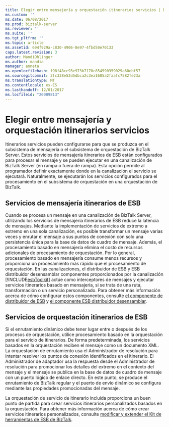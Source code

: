 ```yaml
---
title: Elegir entre mensajería y orquestación itinerarios servicios | Documentos de Microsoft
ms.custom: ''
ms.date: 06/08/2017
ms.prod: biztalk-server
ms.reviewer: ''
ms.suite: ''
ms.tgt_pltfrm: ''
ms.topic: article
ms.assetid: 694f929a-c830-4906-8e97-4fbd50e70133
caps.latest.revision: 3
author: MandiOhlinger
ms.author: mandia
manager: anneta
ms.openlocfilehash: f98f48cc93e973b7170c854590359029a60ebf57
ms.sourcegitcommit: 3fc338e52d5dbca2c3ea1685a2faafc7582fe23a
ms.translationtype: MT
ms.contentlocale: es-ES
ms.lasthandoff: 12/01/2017
ms.locfileid: "26009813"
---
```

# <a name="choosing-between-messaging-and-orchestration-itinerary-services"></a>Elegir entre mensajería y orquestación itinerarios servicios
Itinerarios servicios pueden configurarse para que se produzca en el subsistema de mensajería o el subsistema de orquestación de BizTalk Server. Estos servicios de mensajería itinerarios de ESB están configurados para procesar el mensaje y se pueden ejecutar en una canalización de BizTalk Server (en rampa o fuera de rampa). Esta opción permite al programador definir exactamente donde en la canalización el servicio se ejecutará. Naturalmente, se ejecutarán los servicios configurados para el procesamiento en el subsistema de orquestación en una orquestación de BizTalk.  
  
## <a name="esb-itinerary-messaging-services"></a>Servicios de mensajería itinerarios de ESB  
 Cuando se procesa un mensaje en una canalización de BizTalk Server, utilizando los servicios de mensajería itinerarios de ESB reduce la latencia de mensajes. Mediante la implementación de servicios de extremo a extremo en una sola canalización, es posible transformar un mensaje varias veces y enrutar el mensaje a sus puntos de conexión con solo una persistencia única para la base de datos de cuadro de mensaje. Además, el procesamiento basado en mensajería elimina el costo de recursos adicionales de procesamiento de orquestación. Por lo general, procesamiento basado en mensajería consume menos recursos y proporciona un procesamiento más rápido que el procesamiento de orquestación. En las canalizaciones, el distribuidor de ESB y ESB distribuidor desensamblar componentes proporcionados por la canalización [!INCLUDE[esbToolkit](../includes/esbtoolkit-md.md)] actúe como interceptores de mensajes y ejecutar servicios itinerarios basado en mensajería, si se trata de una ruta, transformación o un servicio personalizado. Para obtener más información acerca de cómo configurar estos componentes, consulte [el componente de distribuidor de ESB](../esb-toolkit/the-esb-dispatcher-component.md) y [el componente ESB distribuidor desensamblar](../esb-toolkit/the-esb-dispatcher-disassemble-component.md).  
  
## <a name="esb-itinerary-orchestration-services"></a>Servicios de orquestación itinerarios de ESB  
 Si el enrutamiento dinámico debe tener lugar entre o después de los procesos de orquestación, utilice procesamiento basado en la orquestación para el servicio de itinerarios. De forma predeterminada, los servicios basados en la orquestación reciben el mensaje como un documento XML. La orquestación de enrutamiento usa el Administrador de resolución para intentar resolver los puntos de conexión identificados en el itinerario. El Administrador de adaptador usa la respuesta desde el Administrador de resolución para promocionar los detalles del extremo en el contexto del mensaje y el mensaje se publica en la base de datos de cuadro de mensaje con un puerto lógico de enlace directo. En este punto, se produce el enrutamiento de BizTalk regular y el puerto de envío dinámico se configura mediante las propiedades promocionadas del mensaje.  
  
 La orquestación de servicio de itinerario incluida proporciona un buen punto de partida para crear servicios itinerarios personalizados basados en la orquestación. Para obtener más información acerca de cómo crear servicios itinerarios personalizados, consulte [modificar y extender el Kit de herramientas de ESB de BizTalk](../esb-toolkit/modifying-and-extending-the-biztalk-esb-toolkit.md).
